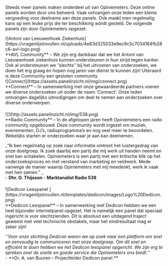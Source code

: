 Steeds meer panels maken onderdeel uit van Opiniemeters. Deze online panels worden door ons beheerd. Vaak ontvangen onze leden een kleine vergoeding voor deelname aan deze panels. Ook maakt men regelmatig kans op een leuke prijs die ter beschikking wordt gesteld. De volgende panels zijn door Opiniemeters opgezet:

<div class="col-sm-3 text-center">![Antoni van Leeuwenhoek Ziekenhuis](https://vragenlijstinvullen.nl/uploads/4e63d325033e9ec9c5c7034164fb28c6-avl-logo.png)</div>
<div class="col-sm-9">
**AVL Community** – We zijn erg dankbaar dat we het Antoni van Leeuwenhoek ziekenhuis kunnen ondersteunen in hun strijd tegen kanker. Ook al ondersteunen we ‘’slechts’’ bij het uitvoeren van onderzoeken, we doen het erg graag en hopen nog jaren van dienst te kunnen zijn! Uiteraard is deze Community een gesloten community.
</div>
<div style="margin-bottom:20px">
<div class="col-sm-3 text-center">![Connect](https://assets.panelinzicht.nl/img/connect.png)</div>
<div class="col-sm-9">
**Connect** – In samenwerking met onze gewaardeerde partners voeren we diverse onderzoeken uit onder de naam ‘Connect’. Onze leden ontvangen dagelijks uitnodigingen om deel te nemen aan onderzoeken over diverse onderwerpen.
</div>
</div>
<div style="margin-bottom:20px">
<div class="col-sm-3 text-center">![](http://assets.panelinzicht.nl/img/538.png)</div>
<div class="col-sm-9">
**Radio Community** – In de afgelopen jaren heeft Opiniemeters een radio community opgebouwd. Deze community wordt ingezet om muziek, evenementen, DJ’s, radioprogramma’s en nog veel meer te beoordelen. Wekelijks starten er onderzoeken waar je aan kan deelnemen. 

_“Ik ben regelmatig op zoek naar informatie omtrent het luistergedrag van onze doelgroep. Ik zoek daarbij een partij die mij werk uit handen neemt en snel kan schakelen. Opiniemeters is een partij met een kritische blik op het onderzoeksproces en met verstand van marketing en veldwerk. Mede vanwege de manier waarop Opiniemeters met mij meedenkt, werk ik vaak met hen samen.” _  
<span>- **Dhr. O. Thijssen** - **Marktanalist Radio 538**</span>
</div>
</div>
<div style="margin-bottom:20px">
<div class="col-sm-3 text-center">![Dedicon Leespanel ](https://vragenlijstinvullen.nl/templates/dedicon/images/Logo%20Dedicon.png)</div>
<div class="col-sm-9">
**Dedicon Leespanel**<span> –</span><span> </span>In samenwerking met Dedicon hebben we een heel bijzonder internetpanel opgezet. Het is namelijk een panel dat speciaal ingericht is voor slechtzienden. Dit is absoluut een uitdagend traject geweest met veel technische obstakels, maar het eindresultaat mag er zeker zijn!

_‘’Voor onze stichting Dedicon waren we op zoek naar een platform om snel en eenvoudig te communiceren met onze doelgroep. Om dit snel en efficiënt te doen hebben we het Dedicon leespanel opgericht. We zijn erg te spreken over de snelle en goede service die Opiniemeters ons biedt.’’_  
- **Dr. A. van Buuren – Projectleider Dedicon panel **
</div>
</div>